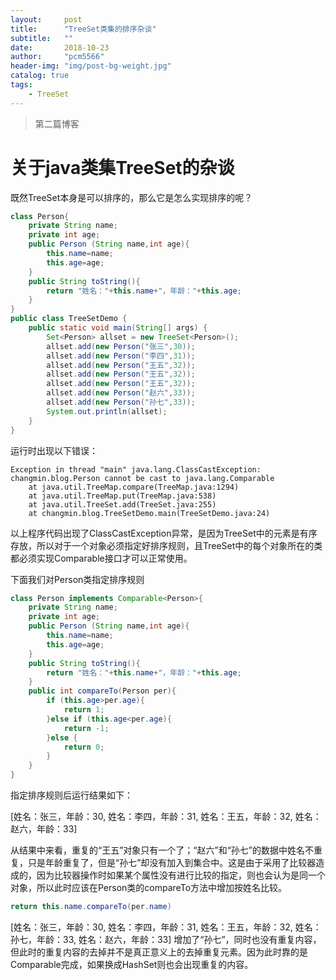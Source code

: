```yaml
---
layout:     post
title:      "TreeSet类集的排序杂谈"
subtitle:   ""
date:       2018-10-23
author:     "pcm5566"
header-img: "img/post-bg-weight.jpg"
catalog: true
tags:
    - TreeSet
---
```

>第二篇博客


# 关于java类集TreeSet的杂谈
既然TreeSet本身是可以排序的，那么它是怎么实现排序的呢？
```Java
class Person{
    private String name;
    private int age;
    public Person (String name,int age){
        this.name=name;
        this.age=age;
    }
    public String toString(){
        return "姓名："+this.name+"，年龄："+this.age;
    }
}
public class TreeSetDemo {
    public static void main(String[] args) {
        Set<Person> allset = new TreeSet<Person>();
        allset.add(new Person("张三",30));
        allset.add(new Person("李四",31));
        allset.add(new Person("王五",32));
        allset.add(new Person("王五",32));
        allset.add(new Person("王五",32));
        allset.add(new Person("赵六",33));
        allset.add(new Person("孙七",33));
        System.out.println(allset);
    }
}
```
运行时出现以下错误：
```
Exception in thread "main" java.lang.ClassCastException: changmin.blog.Person cannot be cast to java.lang.Comparable
	at java.util.TreeMap.compare(TreeMap.java:1294)
	at java.util.TreeMap.put(TreeMap.java:538)
	at java.util.TreeSet.add(TreeSet.java:255)
	at changmin.blog.TreeSetDemo.main(TreeSetDemo.java:24)
```
以上程序代码出现了ClassCastException异常，是因为TreeSet中的元素是有序存放，所以对于一个对象必须指定好排序规则，且TreeSet中的每个对象所在的类都必须实现Comparable接口才可以正常使用。

下面我们对Person类指定排序规则
```Java
class Person implements Comparable<Person>{
    private String name;
    private int age;
    public Person (String name,int age){
        this.name=name;
        this.age=age;
    }
    public String toString(){
        return "姓名："+this.name+"，年龄："+this.age;
    }
    public int compareTo(Person per){
        if (this.age>per.age){
            return 1;
        }else if (this.age<per.age){
            return -1;
        }else {
            return 0;
        }
    }
}
```
指定排序规则后运行结果如下：

[姓名：张三，年龄：30, 姓名：李四，年龄：31, 姓名：王五，年龄：32, 姓名：赵六，年龄：33]

从结果中来看，重复的“王五”对象只有一个了；“赵六”和“孙七”的数据中姓名不重复，只是年龄重复了，但是“孙七”却没有加入到集合中。这是由于采用了比较器造成的，因为比较器操作时如果某个属性没有进行比较的指定，则也会认为是同一个对象，所以此时应该在Person类的compareTo方法中增加按姓名比较。
```Java
return this.name.compareTo(per.name)
```
[姓名：张三，年龄：30, 姓名：李四，年龄：31, 姓名：王五，年龄：32, 姓名：孙七，年龄：33, 姓名：赵六，年龄：33]
增加了“孙七”，同时也没有重复内容，但此时的重复内容的去掉并不是真正意义上的去掉重复元素。因为此时靠的是Comparable完成，如果换成HashSet则也会出现重复的内容。
